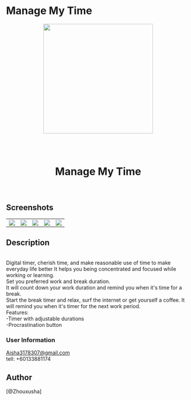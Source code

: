 # Manage My Time

<div align="center">
<img width=300 src="https://raw.githubusercontent.com/HyltonJohn/FUNGithub/master/IMG/logo.jpg">

<br> <br>

<h1> Manage My Time </h1>
<h3> </h3></div>

<br>

## Screenshots

<table align="center" border="0">

<tr>
<td> <img src="https://raw.githubusercontent.com/HyltonJohn/FUNGithub/master/IMG/1.JPG"> </td>
<td> <img src="https://raw.githubusercontent.com/HyltonJohn/FUNGithub/master/IMG/2.JPG"> </td>
<td> <img src="https://raw.githubusercontent.com/HyltonJohn/FUNGithub/master/IMG/3.JPG"> </td>
<td> <img src="https://raw.githubusercontent.com/HyltonJohn/FUNGithub/master/IMG/4.JPG"> </td>
<td> <img src="https://raw.githubusercontent.com/HyltonJohn/FUNGithub/master/IMG/5.JPG"> </td>

</tr>

<tr>

</tr>


</table>

## Description
<br>
Digital timer, cherish time, and make reasonable use of time to make everyday life better
It helps you being concentrated and focused while working or learning.
<br>
Set you preferred work and break duration.
<br>
It will count down your work duration and remind you when it's time for a break.
<br>
Start the break timer and relax, surf the internet or get yourself a coffee. It will remind you when it's timer for the next work period.
<br>
Features:
<br>
-Timer with adjustable durations
<br>
-Procrastination button
<br>


### User Information
Aisha3178307@gmail.com 
<br>
tell: +60133881174



## Author

[@Zhouxusha]


